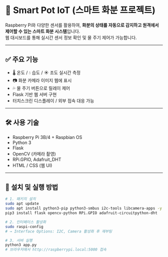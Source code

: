 # 🌱 Smart Pot IoT (스마트 화분 프로젝트)

Raspberry Pi와 다양한 센서를 활용하여, **화분의 상태를 자동으로 감지하고 원격에서 제어할 수 있는 스마트 화분 시스템**입니다.  
웹 대시보드를 통해 실시간 센서 정보 확인 및 물 주기 제어가 가능합니다.

---

## ✅ 주요 기능

- 🌡️ 온도 / 💧 습도 / ☀️ 조도 실시간 측정
- 📷 화분 카메라 이미지 웹에 표시
- 💦 물 주기 버튼으로 릴레이 제어
- Flask 기반 웹 서버 구현
- 터치스크린 디스플레이 / 외부 접속 대응 가능

---

## 🛠 사용 기술

- Raspberry Pi 3B/4 + Raspbian OS
- Python 3
- Flask
- OpenCV (카메라 촬영)
- RPi.GPIO, Adafruit_DHT
- HTML / CSS (웹 UI)

---

## 🚀 설치 및 실행 방법

```bash
# 1. 패키지 설치
sudo apt update
sudo apt install python3-pip python3-smbus i2c-tools libcamera-apps -y
pip3 install flask opencv-python RPi.GPIO adafruit-circuitpython-dht

# 2. 인터페이스 활성화
sudo raspi-config
# → Interface Options: I2C, Camera 활성화 후 재부팅

# 3. 서버 실행
python3 app.py
# 브라우저에서 http://raspberrypi.local:5000 접속
